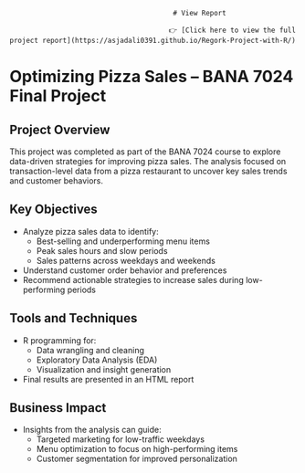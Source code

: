                                             # View Report

                                           👉 [Click here to view the full project report](https://asjadali0391.github.io/Regork-Project-with-R/)

# Optimizing Pizza Sales – BANA 7024 Final Project

## Project Overview
This project was completed as part of the BANA 7024 course to explore data-driven strategies for improving pizza sales. The analysis focused on transaction-level data from a pizza restaurant to uncover key sales trends and customer behaviors.

## Key Objectives

- Analyze pizza sales data to identify:
  - Best-selling and underperforming menu items  
  - Peak sales hours and slow periods  
  - Sales patterns across weekdays and weekends  
- Understand customer order behavior and preferences  
- Recommend actionable strategies to increase sales during low-performing periods

## Tools and Techniques

- R programming for:
  - Data wrangling and cleaning  
  - Exploratory Data Analysis (EDA)  
  - Visualization and insight generation  
- Final results are presented in an HTML report

## Business Impact

- Insights from the analysis can guide:
  - Targeted marketing for low-traffic weekdays  
  - Menu optimization to focus on high-performing items  
  - Customer segmentation for improved personalization
